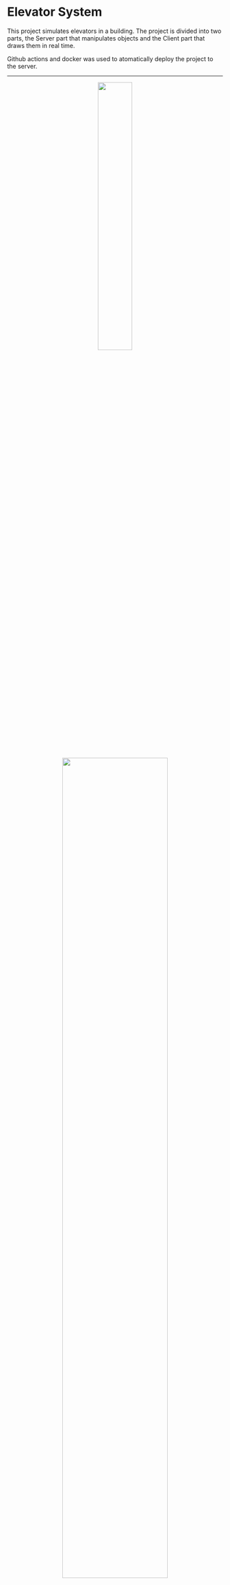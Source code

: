 # Elevator System

This project simulates elevators in a building. The project is divided into two parts, the Server part that manipulates objects
and the Client part that draws them in real time. 

Github actions and docker was used to atomatically deploy the project to the server.

___

<p align=center>
  <img  src="https://github.com/watislaf/ElevatorSystem/blob/main/outpup1.gif" width="40%"> 
  </p>
 
<p align=center>
  <img  src="https://github.com/watislaf/ElevatorSystem/blob/main/outpup2.gif"  width="70% " >
  </p>


## Development status

Still a lot of work to do.
## Install

Download source files.

```bat
  git clone https://github.com/watislaf/chessbot.git # install
  cd ./chessbot
```

if you don't have git, just download source
from [this page](https://github.com/watislaf/chessbot/releases/tag/V1.0.1600Elo).
____
## Build /-> Run

### Gradle

To build and run project u can either use gradle (if u have installed one)

```bat
  ./gradlew :window:buld -Dorg.gradle.java.home="PATH_TO/openjdk-17.0.2"
  ./gradlew :window:run -Dorg.gradle.java.home="PATH_TO/openjdk-17.0.2"
```
____
### Docker

or use docker.

```bat
  sudo bash ./setupDocker  
```

### Docker not installed

```bat
  sudo bash ./installDocker  
```
_____

 

## Uninstall

It is also possible to uninstall the script (and all downloaded with this project libraries).

```bat
  bash ./unis.sh  
```
### Authors

* Vladislav Kozulin ([@watislaf](https://github.com/watislaf))
